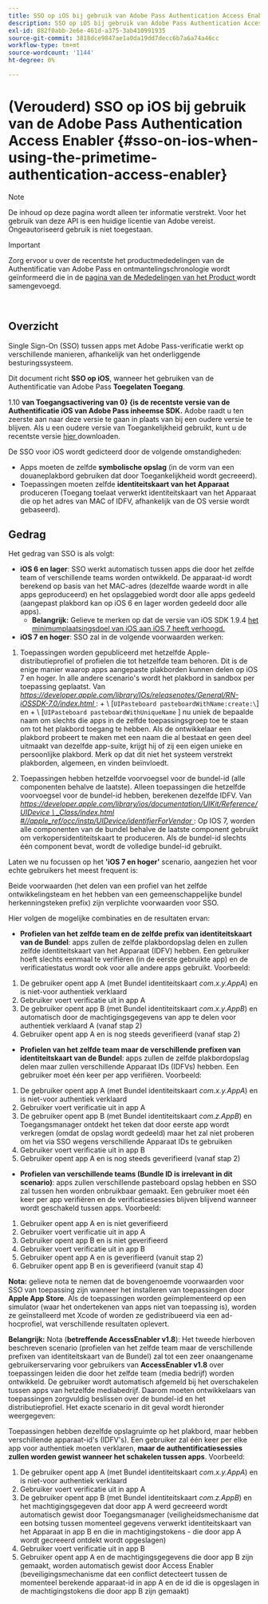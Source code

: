 ```yaml
---
title: SSO op iOS bij gebruik van Adobe Pass Authentication Access Enabler
description: SSO op iOS bij gebruik van Adobe Pass Authentication Access Enabler
exl-id: 882f0abb-2e6e-461d-a375-3ab410991935
source-git-commit: 3818dce9847ae1a0da19dd7decc6b7a6a74a46cc
workflow-type: tm+mt
source-wordcount: '1144'
ht-degree: 0%

---
```


# (Verouderd) SSO op iOS bij gebruik van de Adobe Pass Authentication Access Enabler {#sso-on-ios-when-using-the-primetime-authentication-access-enabler}

>[!NOTE]
>
>De inhoud op deze pagina wordt alleen ter informatie verstrekt. Voor het gebruik van deze API is een huidige licentie van Adobe vereist. Ongeautoriseerd gebruik is niet toegestaan.

>[!IMPORTANT]
>
> Zorg ervoor u over de recentste het productmededelingen van de Authentificatie van Adobe Pass en ontmantelingschronologie wordt geïnformeerd die in de [ pagina van de Mededelingen van het Product ](/help/authentication/product-announcements.md) wordt samengevoegd.

</br>

## Overzicht

Single Sign-On (SSO) tussen apps met Adobe Pass-verificatie werkt op verschillende manieren, afhankelijk van het onderliggende besturingssysteem.

Dit document richt **SSO op iOS**, wanneer het gebruiken van de Authentificatie van Adobe Pass **Toegelaten Toegang**.

**&#x200B;**&#x200B;1.10 **van Toegangsactivering van 0&rbrace; &lbrace;is de recentste versie van de Authentificatie iOS van Adobe Pass inheemse SDK.** Adobe raadt u ten zeerste aan naar deze versie te gaan in plaats van bij een oudere versie te blijven. Als u een oudere versie van Toegankelijkheid gebruikt, kunt u de recentste versie [ hier ](https://tve.zendesk.com/hc/en-us/articles/204963209-iOS-Native-AccessEnabler-Library) downloaden.

De SSO voor iOS wordt gedicteerd door de volgende omstandigheden:

- Apps moeten de zelfde **symbolische opslag** (in de vorm van een douaneplakbord gebruiken dat door Toegankelijkheid wordt gecreeerd).
- Toepassingen moeten zelfde **identiteitskaart van het Apparaat** produceren (Toegang toelaat verwerkt identiteitskaart van het Apparaat die op het adres van MAC of IDFV, afhankelijk van de OS versie wordt gebaseerd).

## Gedrag

Het gedrag van SSO is als volgt:

- **iOS 6 en lager**: SSO werkt automatisch tussen apps die door het zelfde team of verschillende teams worden ontwikkeld. De apparaat-id wordt berekend op basis van het MAC-adres (dezelfde waarde wordt in alle apps geproduceerd) en het opslaggebied wordt door alle apps gedeeld (aangepast plakbord kan op iOS 6 en lager worden gedeeld door alle apps).
   - **Belangrijk:** Gelieve te merken op dat de versie van iOS SDK 1.9.4 [ het minimumplaatsingsdoel van iOS aan iOS 7 heeft verhoogd.](https://tve.zendesk.com/hc/en-us/articles/204963209-iOS-Native-AccessEnabler-Library)
- **iOS 7 en hoger**: SSO zal in de volgende voorwaarden werken:

1. Toepassingen worden gepubliceerd met hetzelfde Apple-distributieprofiel of profielen die tot hetzelfde team behoren. Dit is de enige manier waarop apps aangepaste plakborden kunnen delen op iOS 7 en hoger. In alle andere scenario&#39;s wordt het plakbord in sandbox per toepassing geplaatst. Van [*https://developer.apple.com/library/IOs/releasenotes/General/RN-iOSSDK-7.0/index.html* ](https://developer.apple.com/library/ios/releasenotes/General/RN-iOSSDK-7.0/index.html): \+ \ [`UIPasteboard pasteboardWithName:create:\`] en + \ [`UIPasteboard pasteboardWithUniqueName` \] nu uniek de bepaalde naam om slechts die apps in de zelfde toepassingsgroep toe te staan om tot het plakbord toegang te hebben. Als de ontwikkelaar een plakbord probeert te maken met een naam die al bestaat en geen deel uitmaakt van dezelfde app-suite, krijgt hij of zij een eigen unieke en persoonlijke plakbord. Merk op dat dit niet het systeem verstrekt plakborden, algemeen, en vinden beïnvloedt.

1. Toepassingen hebben hetzelfde voorvoegsel voor de bundel-id (alle componenten behalve de laatste). Alleen toepassingen die hetzelfde voorvoegsel voor de bundel-id hebben, berekenen dezelfde IDFV. Van [*https://developer.apple.com/library/ios/documentation/UIKit/Reference/UIDevice \ _Class/index.html \#//apple\_ref/occ/instp/UIDevice/identifierForVendor* ](https://developer.apple.com/library/ios/documentation/UIKit/Reference/UIDevice_Class/index.html#//apple_ref/occ/instp/UIDevice/identifierForVendor): Op IOS 7, worden alle componenten van de bundel behalve de laatste component gebruikt om verkopersidentiteitskaart te produceren. Als de bundel-id slechts één component bevat, wordt de volledige bundel-id gebruikt.

Laten we nu focussen op het **&#39;iOS 7 en hoger&#39;** scenario, aangezien het voor echte gebruikers het meest frequent is:

Beide voorwaarden (het delen van een profiel van het zelfde ontwikkelingsteam en het hebben van een gemeenschappelijke bundel herkenningsteken prefix) zijn verplichte voorwaarden voor SSO.

Hier volgen de mogelijke combinaties en de resultaten ervan:

- **Profielen van het zelfde team en de zelfde prefix van identiteitskaart van de Bundel**: apps zullen de zelfde plakbordopslag delen en zullen zelfde identiteitskaart van het Apparaat (IDFV) hebben. Een gebruiker hoeft slechts eenmaal te verifiëren (in de eerste gebruikte app) en de verificatiestatus wordt ook voor alle andere apps gebruikt. Voorbeeld:

1. De gebruiker opent app A (met Bundel identiteitskaart *com.x.y.AppA*) en is niet-voor authentiek verklaard
1. Gebruiker voert verificatie uit in app A
1. De gebruiker opent app B (met Bundel identiteitskaart *com.x.y.AppB*) en automatisch door de machtigingsgegevens van app te delen voor authentiek verklaard
A (vanaf stap 2)
1. Gebruiker opent app A en is nog steeds geverifieerd (vanaf stap 2)



- **Profielen van het zelfde team maar de verschillende prefixen van identiteitskaart van de Bundel**: apps zullen de zelfde plakbordopslag delen maar zullen verschillende Apparaat IDs (IDFVs) hebben. Een gebruiker moet één keer per app verifiëren. Voorbeeld:

1. De gebruiker opent app A (met Bundel identiteitskaart *com.x.y.AppA*) en is niet-voor authentiek verklaard
1. Gebruiker voert verificatie uit in app A
1. De gebruiker opent app B (met Bundel identiteitskaart *com.z.AppB*) en Toegangsmanager ontdekt het teken dat door eerste app wordt verkregen (omdat de opslag wordt gedeeld) maar het zal niet proberen om het via SSO wegens verschillende Apparaat IDs te gebruiken
1. Gebruiker voert verificatie uit in app B
1. Gebruiker opent app A en is nog steeds geverifieerd (vanaf stap 2)



- **Profielen van verschillende teams (Bundle ID is irrelevant in dit scenario)**: apps zullen verschillende pasteboard opslag hebben en SSO zal tussen hen worden onbruikbaar gemaakt. Een gebruiker moet één keer per app verifiëren en de verificatiesessies blijven blijvend wanneer wordt geschakeld tussen apps. Voorbeeld:


1. Gebruiker opent app A en is niet geverifieerd
1. Gebruiker voert verificatie uit in app A
1. Gebruiker opent app B en is niet geverifieerd
1. Gebruiker voert verificatie uit in app B
1. Gebruiker opent app A en is geverifieerd (vanuit stap 2)
1. Gebruiker opent app B en is geverifieerd (vanuit stap 4)

**Nota:** gelieve nota te nemen dat de bovengenoemde voorwaarden voor SSO van toepassing zijn wanneer het installeren van toepassingen door **Apple App Store**. Als de toepassingen worden geïmplementeerd op een simulator (waar het ondertekenen van apps niet van toepassing is), worden ze geïnstalleerd met Xcode of worden ze gedistribueerd via een ad-hocprofiel, wat verschillende resultaten oplevert.

**Belangrijk:** Nota (**betreffende AccessEnabler v1.8**): Het tweede hierboven beschreven scenario (profielen van het zelfde team maar de verschillende prefixen van identiteitskaart van de Bundel) zal tot een zeer onaangename gebruikerservaring voor gebruikers van **AccessEnabler v1.8** over toepassingen leiden die door het zelfde team (media bedrijf) worden ontwikkeld. De gebruiker wordt automatisch afgemeld bij het overschakelen tussen apps van hetzelfde mediabedrijf. Daarom moeten ontwikkelaars van toepassingen zorgvuldig beslissen over de bundel-id en het distributieprofiel. Het exacte scenario in dit geval wordt hieronder weergegeven:

Toepassingen hebben dezelfde opslagruimte op het plakbord, maar hebben verschillende apparaat-id&#39;s (IDFV&#39;s). Een gebruiker zal één keer per elke app voor authentiek moeten verklaren, **maar de authentificatiesessies zullen worden gewist wanneer het schakelen tussen apps**. Voorbeeld:

1. De gebruiker opent app A (met Bundel identiteitskaart *com.x.y.AppA*) en is niet-voor authentiek verklaard
1. Gebruiker voert verificatie uit in app A
1. De gebruiker opent app B (met Bundel identiteitskaart *com.z.AppB*) en het machtigingsgegeven dat door app A werd gecreeerd wordt automatisch gewist door Toegangsmanager (veiligheidsmechanisme dat een botsing tussen momenteel gegevens verwerkt identiteitskaart van het Apparaat in app B en die in machtigingstokens - die door app A wordt gecreeerd ontdekt wordt opgeslagen)
1. Gebruiker voert verificatie uit in app B
1. Gebruiker opent app A en de machtigingsgegevens die door app B zijn gemaakt, worden automatisch gewist door Access Enabler (beveiligingsmechanisme dat een conflict detecteert tussen de momenteel berekende apparaat-id in app A en de id die is opgeslagen in de machtigingstokens die door app B zijn gemaakt)
